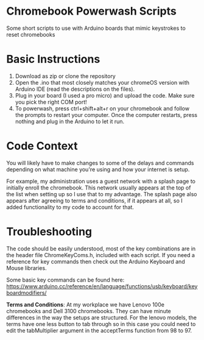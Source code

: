 # Chromebook Powerwash Scripts
Some short scripts to use with Arduino boards that mimic keystrokes to reset chromebooks


# Basic Instructions
1. Download as zip or clone the repository
2. Open the .ino that most closely matches your chromeOS version with Arduino IDE (read the descriptions on the files).
3. Plug in your board (I used a pro micro) and upload the code. Make sure you pick the right COM port!
4. To powerwash, press ctrl+shift+alt+r on your chromebook and follow the prompts to restart your computer. Once the computer restarts, press nothing and plug in the Arduino to let it run.

# Code Context
You will likely have to make changes to some of the delays and commands depending on what machine you're using and how your internet is setup.

For example, my administration uses a guest network with a splash page to initially enroll the chromebook. This network usually appears at the top of the list when setting up so I use that to my advantage. The splash page also appears after agreeing to terms and conditions, if it appears at all, so I added functionality to my code to account for that.

# Troubleshooting
The code should be easily understood, most of the key combinations are in the header file ChromeKeyComs.h, included with each script. If you need a reference for key commands then check out the Arduino Keyboard and Mouse libraries. 

Some basic key commands can be found here: https://www.arduino.cc/reference/en/language/functions/usb/keyboard/keyboardmodifiers/

**Terms and Conditions**: At my workplace we have Lenovo 100e chromebooks and Dell 3100 chromebooks. They can have minute differences in the way the setups are structured. For the lenovo models, the terms have one less button to tab through so in this case you could need to edit the tabMultiplier argument in the acceptTerms function from 98 to 97.

